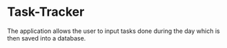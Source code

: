 # Task-Tracker
The application allows the user to input tasks done during the day which is then saved into a database. 
